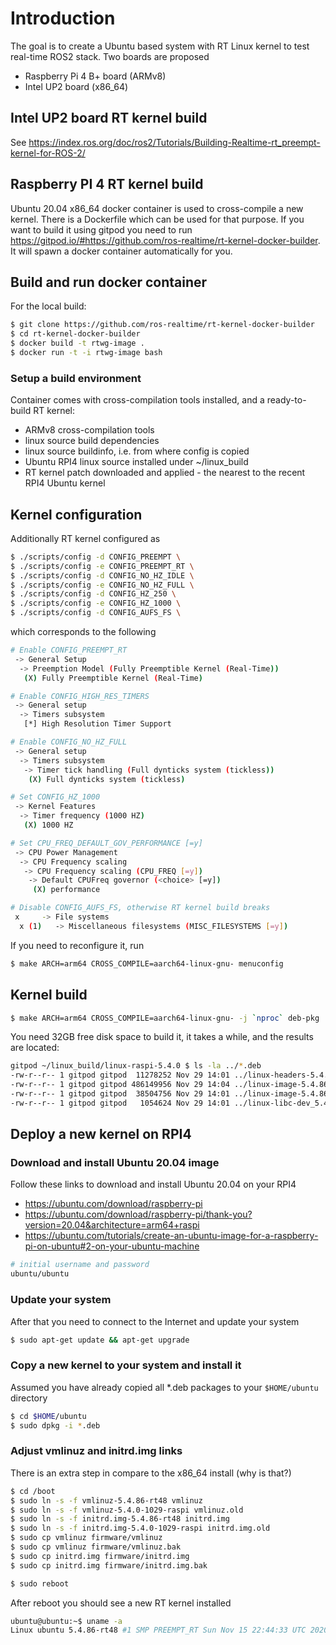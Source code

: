 # Introduction
The goal is to create a Ubuntu based system with RT Linux kernel to test real-time ROS2 stack. Two boards are proposed
* Raspberry Pi 4 B+ board (ARMv8)
* Intel UP2 board (x86_64)
## Intel UP2 board RT kernel build
See https://index.ros.org/doc/ros2/Tutorials/Building-Realtime-rt_preempt-kernel-for-ROS-2/
## Raspberry PI 4 RT kernel build
Ubuntu 20.04 x86_64 docker container is used to cross-compile a new kernel. There is a Dockerfile which can be used for that purpose. If you want to build it using gitpod you need to run https://gitpod.io/#https://github.com/ros-realtime/rt-kernel-docker-builder. It will spawn a docker container automatically for you.
## Build and run docker container
For the local build:
```bash
$ git clone https://github.com/ros-realtime/rt-kernel-docker-builder
$ cd rt-kernel-docker-builder
$ docker build -t rtwg-image .
$ docker run -t -i rtwg-image bash
```
### Setup a build environment
Container comes with cross-compilation tools installed, and a ready-to-build RT kernel:
* ARMv8 cross-compilation tools
* linux source build dependencies
* linux source buildinfo, i.e. from where config is copied
* Ubuntu RPI4 linux source installed under ~/linux_build
* RT kernel patch downloaded and applied - the nearest to the recent RPI4 Ubuntu kernel
## Kernel configuration
Additionally RT kernel configured as
```bash
$ ./scripts/config -d CONFIG_PREEMPT \
$ ./scripts/config -e CONFIG_PREEMPT_RT \
$ ./scripts/config -d CONFIG_NO_HZ_IDLE \
$ ./scripts/config -e CONFIG_NO_HZ_FULL \
$ ./scripts/config -d CONFIG_HZ_250 \
$ ./scripts/config -e CONFIG_HZ_1000 \
$ ./scripts/config -d CONFIG_AUFS_FS \
```
which corresponds to the following
```bash
# Enable CONFIG_PREEMPT_RT
 -> General Setup
  -> Preemption Model (Fully Preemptible Kernel (Real-Time))
   (X) Fully Preemptible Kernel (Real-Time)

# Enable CONFIG_HIGH_RES_TIMERS
 -> General setup
  -> Timers subsystem
   [*] High Resolution Timer Support

# Enable CONFIG_NO_HZ_FULL
 -> General setup
  -> Timers subsystem
   -> Timer tick handling (Full dynticks system (tickless))
    (X) Full dynticks system (tickless)

# Set CONFIG_HZ_1000
 -> Kernel Features
  -> Timer frequency (1000 HZ)
   (X) 1000 HZ

# Set CPU_FREQ_DEFAULT_GOV_PERFORMANCE [=y]
 -> CPU Power Management
  -> CPU Frequency scaling
   -> CPU Frequency scaling (CPU_FREQ [=y])
    -> Default CPUFreq governor (<choice> [=y])
     (X) performance

# Disable CONFIG_AUFS_FS, otherwise RT kernel build breaks
 x     -> File systems                                                                                                                          x
  x (1)   -> Miscellaneous filesystems (MISC_FILESYSTEMS [=y])
```
If you need to reconfigure it, run
```bash
$ make ARCH=arm64 CROSS_COMPILE=aarch64-linux-gnu- menuconfig
```
## Kernel build
```bash
$ make ARCH=arm64 CROSS_COMPILE=aarch64-linux-gnu- -j `nproc` deb-pkg
```
You need 32GB free disk space to build it, it takes a while, and the results are located:
```bash
gitpod ~/linux_build/linux-raspi-5.4.0 $ ls -la ../*.deb
-rw-r--r-- 1 gitpod gitpod  11278252 Nov 29 14:01 ../linux-headers-5.4.86-rt48_5.4.86-rt48-1_arm64.deb
-rw-r--r-- 1 gitpod gitpod 486149956 Nov 29 14:04 ../linux-image-5.4.86-rt48-dbg_5.4.86-rt48-1_arm64.deb
-rw-r--r-- 1 gitpod gitpod  38504756 Nov 29 14:01 ../linux-image-5.4.86-rt48_5.4.86-rt48-1_arm64.deb
-rw-r--r-- 1 gitpod gitpod   1054624 Nov 29 14:01 ../linux-libc-dev_5.4.86-rt48-1_arm64.deb
```
## Deploy a new kernel on RPI4
### Download and install Ubuntu 20.04 image
Follow these links to download and install Ubuntu 20.04 on your RPI4
* https://ubuntu.com/download/raspberry-pi
* https://ubuntu.com/download/raspberry-pi/thank-you?version=20.04&architecture=arm64+raspi
* https://ubuntu.com/tutorials/create-an-ubuntu-image-for-a-raspberry-pi-on-ubuntu#2-on-your-ubuntu-machine
```bash
# initial username and password
ubuntu/ubuntu
```
### Update your system
After that you need to connect to the Internet and update your system
```bash
$ sudo apt-get update && apt-get upgrade
```
### Copy a new kernel to your system and install it
Assumed you have already copied all *.deb packages to your ```$HOME/ubuntu``` directory
```bash
$ cd $HOME/ubuntu
$ sudo dpkg -i *.deb
```
### Adjust vmlinuz and initrd.img links
There is an extra step in compare to the x86_64 install (why is that?)
```bash
$ cd /boot
$ sudo ln -s -f vmlinuz-5.4.86-rt48 vmlinuz
$ sudo ln -s -f vmlinuz-5.4.0-1029-raspi vmlinuz.old
$ sudo ln -s -f initrd.img-5.4.86-rt48 initrd.img
$ sudo ln -s -f initrd.img-5.4.0-1029-raspi initrd.img.old
$ sudo cp vmlinuz firmware/vmlinuz
$ sudo cp vmlinuz firmware/vmlinuz.bak
$ sudo cp initrd.img firmware/initrd.img
$ sudo cp initrd.img firmware/initrd.img.bak

$ sudo reboot
```
After reboot you should see a new RT kernel installed
```bash
ubuntu@ubuntu:~$ uname -a
Linux ubuntu 5.4.86-rt48 #1 SMP PREEMPT_RT Sun Nov 15 22:44:33 UTC 2020 aarch64 aarch64 aarch64 GNU/Linux
```